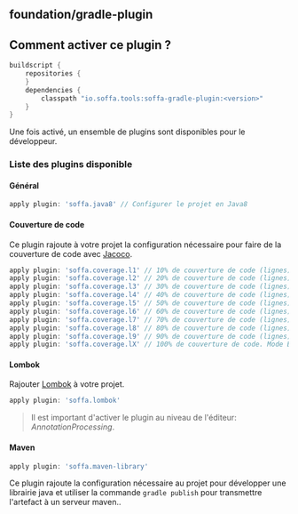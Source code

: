 ## foundation/gradle-plugin

## Comment activer ce plugin ?

```groovy
buildscript {
    repositories {
    }
    dependencies {
        classpath "io.soffa.tools:soffa-gradle-plugin:<version>"
    }
}

```

Une fois activé, un ensemble de plugins sont disponibles pour le développeur.

### Liste des plugins disponible

#### Général

```groovy
apply plugin: 'soffa.java8' // Configurer le projet en Java8
```

#### Couverture de code

Ce plugin rajoute à votre projet la configuration nécessaire pour faire de la couverture de code
avec [Jacoco](https://www.eclemma.org/jacoco/).

```groovy
apply plugin: 'soffa.coverage.l1' // 10% de couverture de code (lignes) attendue
apply plugin: 'soffa.coverage.l2' // 20% de couverture de code (lignes) attendue
apply plugin: 'soffa.coverage.l3' // 30% de couverture de code (lignes) attendue
apply plugin: 'soffa.coverage.l4' // 40% de couverture de code (lignes) attendue
apply plugin: 'soffa.coverage.l5' // 50% de couverture de code (lignes) attendue
apply plugin: 'soffa.coverage.l6' // 60% de couverture de code (lignes) attendue
apply plugin: 'soffa.coverage.l7' // 70% de couverture de code (lignes) attendue
apply plugin: 'soffa.coverage.l8' // 80% de couverture de code (lignes) attendue
apply plugin: 'soffa.coverage.l9' // 90% de couverture de code (lignes) attendue
apply plugin: 'soffa.coverage.lX' // 100% de couverture de code. Mode BOSS activé :)
```

#### Lombok

Rajouter [Lombok](https://projectlombok.org) à votre projet.

```groovy
apply plugin: 'soffa.lombok'
```

> Il est important d'activer le plugin au niveau de l'éditeur: *AnnotationProcessing*.

#### Maven

```groovy
apply plugin: 'soffa.maven-library'
```

Ce plugin rajoute la configuration nécessaire au projet pour développer une librairie java et utiliser la
commande `gradle publish` pour transmettre l'artefact à un serveur maven..

